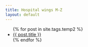 ```yaml
---
title: Hospital wings M-Z
layout: default
---
```



<ul>
  {% for post in site.tags.temp2 %}
    <li>
	    	<a href="{{site.baseurl}}/{{ post.url }}">{{ post.title }}</a>
    </li>
  {% endfor %}
</ul>



